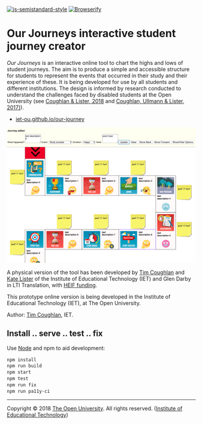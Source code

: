 
[![js-semistandard-style][semi-icon]][semi]
[![Browserify][br-icon]][browserify]

# Our Journeys interactive student journey creator

_Our Journeys_ is an interactive online tool to chart the highs and lows of student journeys. The aim is to produce a simple and accessible structure for students to represent the events that occurred in their study and their experience of these. It is being developed for use by all students and different institutions. The design is informed by research conducted to understand the challenges faced by disabled students at the Open University (see [Coughlan & Lister, 2018][ORO] and [Coughlan, Ullmann & Lister, 2017)][ORO2]).

 * [iet-ou.github.io/our-journey][web]

![Screenshot 1 - the editor.][img-rel]

A physical version of the tool has been developed by [Tim Coughlan][tim] and [Kate Lister][kate] of the Institute of Educational Technology (IET)
and Glen Darby in LTI Translation, with [HEIF funding][heif].

This prototype online version is being developed in the Institute of Educational Technology (IET),
at The Open University.

Author: [Tim Coughlan][tim], IET.

## Install .. serve .. test .. fix

Use [Node][] and npm to aid development:

```sh
npm install
npm run build
npm start
npm test
npm run fix
npm run pa11y-ci
```

---
Copyright © 2018 [The Open University][ou]. All rights reserved. ([Institute of Educational Technology][iet])

[iet]: https://iet.open.ac.uk/
[ou]: http://www.open.ac.uk/
[web]: https://iet-ou.github.io/our-journey/?demo=1
[gh]: https://github.com/IET-OU/learningdesign
[tim]: https://iet.open.ac.uk/profiles/tim.coughlan
[kate]: http://www.open.ac.uk/people/kml322
[node]: https://nodejs.org/en/
[Help: Relative Image URL]: https://github.com/mark-anders/relative-image-url
[img]: https://github.com/nfreear/our-journey/blob/nfreear/demo-fill/assets/screenshot-1.png?raw=true
[img-rel]: assets/screenshot-1.png "'Our Journeys' screenshot 1 - the editor."
[oro]: http://oro.open.ac.uk/54760/
  "The accessibility of administrative processes: Assessing the impacts on students in higher education. Tim Coughlan, Kate Lister, 2018"
[oro2]: http://oro.open.ac.uk/48991/
  "Understanding Accessibility as a Process through the Analysis of Feedback from Disabled Students. Tim Coughlan, Thomas Daniel Ullmann, & Kate Lister, 2017."
[heif]: https://re.ukri.org/knowledge-exchange/the-higher-education-innovation-fund-heif/
  "The Higher Education Innovation Fund (HEIF)"
[semi]: https://github.com/Flet/semistandard
[semi-icon]: https://nick.freear.org.uk/badge/semi.svg "Javascript coding style — semistandard"
[sem-i0]: https://img.shields.io/badge/code_style-semistandard-brightgreen.svg?_style=flat-square
[browserify]: http://browserify.org/ "Built with Browserify"
[br-icon]: https://nick.freear.org.uk/badge/browserify.svg

[End]: //.
